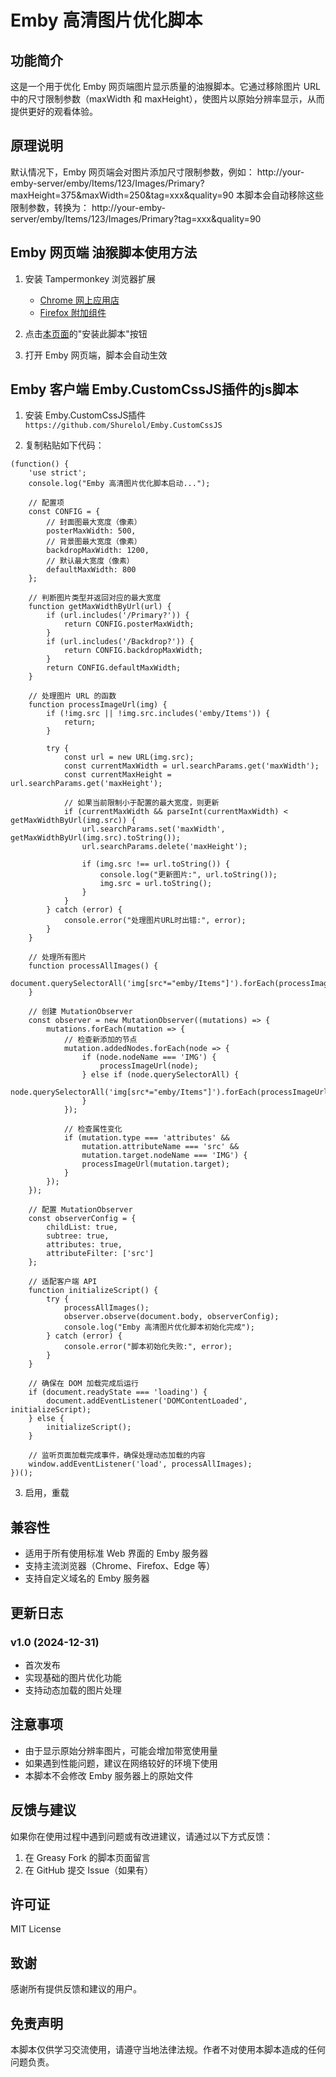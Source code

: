 # Emby 高清图片优化脚本

## 功能简介
这是一个用于优化 Emby 网页端图片显示质量的油猴脚本。它通过移除图片 URL 中的尺寸限制参数（maxWidth 和 maxHeight），使图片以原始分辨率显示，从而提供更好的观看体验。

## 原理说明
默认情况下，Emby 网页端会对图片添加尺寸限制参数，例如：
http://your-emby-server/emby/Items/123/Images/Primary?maxHeight=375&maxWidth=250&tag=xxx&quality=90
本脚本会自动移除这些限制参数，转换为：
http://your-emby-server/emby/Items/123/Images/Primary?tag=xxx&quality=90
## Emby 网页端 油猴脚本使用方法
1. 安装 Tampermonkey 浏览器扩展
   - [Chrome 网上应用店](https://chrome.google.com/webstore/detail/tampermonkey/dhdgffkkebhmkfjojejmpbldmpobfkfo)
   - [Firefox 附加组件](https://addons.mozilla.org/en-US/firefox/addon/tampermonkey/)

2. 点击[本页面](https://greasyfork.org/zh-CN/scripts/522379-emby-高清图片优化)的"安装此脚本"按钮

3. 打开 Emby 网页端，脚本会自动生效

## Emby 客户端 Emby.CustomCssJS插件的js脚本
1. 安装 Emby.CustomCssJS插件
   `https://github.com/Shurelol/Emby.CustomCssJS`

2. 复制粘贴如下代码：
```
(function() {
    'use strict';
    console.log("Emby 高清图片优化脚本启动...");

    // 配置项
    const CONFIG = {
        // 封面图最大宽度（像素）
        posterMaxWidth: 500,
        // 背景图最大宽度（像素）
        backdropMaxWidth: 1200,
        // 默认最大宽度（像素）
        defaultMaxWidth: 800
    };

    // 判断图片类型并返回对应的最大宽度
    function getMaxWidthByUrl(url) {
        if (url.includes('/Primary?')) {
            return CONFIG.posterMaxWidth;
        }
        if (url.includes('/Backdrop?')) {
            return CONFIG.backdropMaxWidth;
        }
        return CONFIG.defaultMaxWidth;
    }

    // 处理图片 URL 的函数
    function processImageUrl(img) {
        if (!img.src || !img.src.includes('emby/Items')) {
            return;
        }

        try {
            const url = new URL(img.src);
            const currentMaxWidth = url.searchParams.get('maxWidth');
            const currentMaxHeight = url.searchParams.get('maxHeight');
            
            // 如果当前限制小于配置的最大宽度，则更新
            if (currentMaxWidth && parseInt(currentMaxWidth) < getMaxWidthByUrl(img.src)) {
                url.searchParams.set('maxWidth', getMaxWidthByUrl(img.src).toString());
                url.searchParams.delete('maxHeight');
                
                if (img.src !== url.toString()) {
                    console.log("更新图片:", url.toString());
                    img.src = url.toString();
                }
            }
        } catch (error) {
            console.error("处理图片URL时出错:", error);
        }
    }

    // 处理所有图片
    function processAllImages() {
        document.querySelectorAll('img[src*="emby/Items"]').forEach(processImageUrl);
    }

    // 创建 MutationObserver
    const observer = new MutationObserver((mutations) => {
        mutations.forEach(mutation => {
            // 检查新添加的节点
            mutation.addedNodes.forEach(node => {
                if (node.nodeName === 'IMG') {
                    processImageUrl(node);
                } else if (node.querySelectorAll) {
                    node.querySelectorAll('img[src*="emby/Items"]').forEach(processImageUrl);
                }
            });

            // 检查属性变化
            if (mutation.type === 'attributes' && 
                mutation.attributeName === 'src' && 
                mutation.target.nodeName === 'IMG') {
                processImageUrl(mutation.target);
            }
        });
    });

    // 配置 MutationObserver
    const observerConfig = {
        childList: true,
        subtree: true,
        attributes: true,
        attributeFilter: ['src']
    };

    // 适配客户端 API
    function initializeScript() {
        try {
            processAllImages();
            observer.observe(document.body, observerConfig);
            console.log("Emby 高清图片优化脚本初始化完成");
        } catch (error) {
            console.error("脚本初始化失败:", error);
        }
    }

    // 确保在 DOM 加载完成后运行
    if (document.readyState === 'loading') {
        document.addEventListener('DOMContentLoaded', initializeScript);
    } else {
        initializeScript();
    }

    // 监听页面加载完成事件，确保处理动态加载的内容
    window.addEventListener('load', processAllImages);
})();
```
3. 启用，重载

## 兼容性
- 适用于所有使用标准 Web 界面的 Emby 服务器
- 支持主流浏览器（Chrome、Firefox、Edge 等）
- 支持自定义域名的 Emby 服务器

## 更新日志
### v1.0 (2024-12-31)
- 首次发布
- 实现基础的图片优化功能
- 支持动态加载的图片处理

## 注意事项
- 由于显示原始分辨率图片，可能会增加带宽使用量
- 如果遇到性能问题，建议在网络较好的环境下使用
- 本脚本不会修改 Emby 服务器上的原始文件

## 反馈与建议
如果你在使用过程中遇到问题或有改进建议，请通过以下方式反馈：
1. 在 Greasy Fork 的脚本页面留言
2. 在 GitHub 提交 Issue（如果有）

## 许可证
MIT License

## 致谢
感谢所有提供反馈和建议的用户。

## 免责声明
本脚本仅供学习交流使用，请遵守当地法律法规。作者不对使用本脚本造成的任何问题负责。
